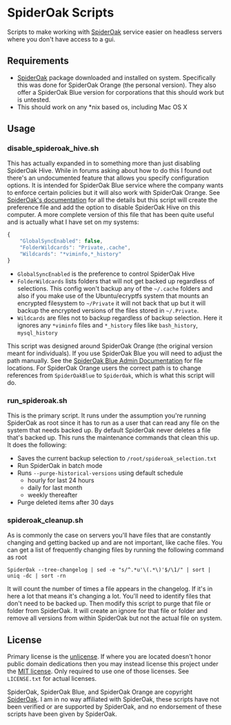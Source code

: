 # SpiderOak Scripts

Scripts to make working with [SpiderOak](https://spideroak.com) service easier on headless servers where you don't have access to a gui.

## Requirements

- [SpiderOak](https://spideroak.com) package downloaded and installed on system.  Specifically this was done for SpiderOak Orange (the personal version). They also offer a SpiderOak Blue version for corporations that this should work but is untested.
- This should work on any *nix based os, including Mac OS X

## Usage

### disable_spideroak_hive.sh

This has actually expanded in to something more than just disabling SpiderOak Hive.  While in forums asking about how to do this I found out there's an undocumented feature that allows you specify configuration options.  It is intended for SpiderOak Blue service where the company wants to enforce certain policies but it will also work with SpiderOak Orange.  See [SpiderOak's documentation](https://spideroak.com/business/blue/docs/remote_prefs.html#macos-x-and-linux-json-preferences) for all the details but this script will create the preference file and add the option to disable SpiderOak Hive on this computer.  A more complete version of this file that has been quite useful and is actually what I have set on my systems:

```javascript
{
    "GlobalSyncEnabled": false,
    "FolderWildcards": "Private,.cache",
    "Wildcards": "*viminfo,*_history"
}
```

- `GlobalSyncEnabled` is the preference to control SpiderOak Hive
- `FolderWildcards` lists folders that will not get backed up regardless of selections. This config won't backup any of the `~/.cache` folders and also if you make use of the Ubuntu/ecryptfs system that mounts an encrypted filesystem to `~/Private` it will not back that up but it will backup the encrypted versions of the files stored in `~/.Private`.
- `Wildcards` are files not to backup regardless of backup selection. Here it ignores any `*viminfo` files and `*_history` files like `bash_history`, `mysql_history`

This script was designed around SpiderOak Orange (the original version meant for individuals). If you use SpiderOak Blue you will need to adjust the path manually.  See the [SpiderOak Blue Admin Documentation](https://spideroak.com/business/blue/docs/remote_prefs.html#macos-x-and-linux-json-preferences) for file locations.  For SpiderOak Orange users the correct path is to change references from `SpiderOakBlue` to `SpiderOak`, which is what this script will do.

### run_spideroak.sh

This is the primary script.  It runs under the assumption you're running SpiderOak as root since it has to run as a user that can read any file on the system that needs backed up.  By default SpiderOak never deletes a file that's backed up.  This runs the maintenance commands that clean this up.  It does the following:

- Saves the current backup selection to `/root/spideroak_selection.txt`
- Run SpiderOak in batch mode
- Runs `--purge-historical-versions` using default schedule
    - hourly for last 24 hours
    - daily for last month
    - weekly thereafter
- Purge deleted items after 30 days

### spideroak_cleanup.sh

As is commonly the case on servers you'll have files that are constantly changing and getting backed up and are not important, like cache files.  You can get a list of frequently changing files by running the following command as root

```shell
SpiderOak --tree-changelog | sed -e "s/^.*u'\(.*\)'$/\1/" | sort | uniq -dc | sort -rn
```

It will count the number of times a file appears in the changelog.  If it's in here a lot that means it's changing a lot.  You'll need to identify files that don't need to be backed up.  Then modify this script to purge that file or folder from SpiderOak.  It will create an ignore for that file or folder and remove all versions from within SpiderOak but not the actual file on system.

## License

Primary license is the [unlicense](http://unlicense.org/). If where you are located doesn't honor public domain dedications then you may instead license this project under the [MIT license](http://opensource.org/licenses/MIT). Only required to use one of those licenses. See `LICENSE.txt` for actual licenses.

SpiderOak, SpiderOak Blue, and SpiderOak Orange are copyright [SpiderOak](https://spideroak.com). I am in no way affiliated with SpiderOak, these scripts have not been verified or are supported by SpiderOak, and no endorsement of these scripts have been given by SpiderOak.
